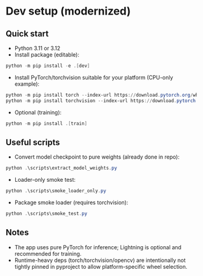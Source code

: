 # Dev setup (modernized)

## Quick start

- Python 3.11 or 3.12
- Install package (editable):

```powershell
python -m pip install -e .[dev]
```

- Install PyTorch/torchvision suitable for your platform (CPU-only example):

```powershell
python -m pip install torch --index-url https://download.pytorch.org/whl/cpu
python -m pip install torchvision --index-url https://download.pytorch.org/whl/cpu
```

- Optional (training):

```powershell
python -m pip install .[train]
```

## Useful scripts

- Convert model checkpoint to pure weights (already done in repo):
```powershell
python .\scripts\extract_model_weights.py
```

- Loader-only smoke test:
```powershell
python .\scripts\smoke_loader_only.py
```

- Package smoke loader (requires torchvision):
```powershell
python .\scripts\smoke_test.py
```

## Notes

- The app uses pure PyTorch for inference; Lightning is optional and recommended for training.
- Runtime-heavy deps (torch/torchvision/opencv) are intentionally not tightly pinned in pyproject to allow platform-specific wheel selection.
